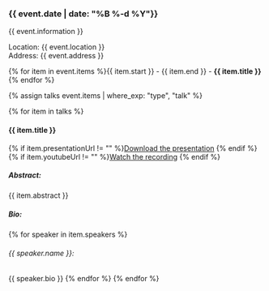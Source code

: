### {{ event.date | date: "%B %-d %Y"}}
{{ event.information }}  

Location: {{ event.location }}  
Address: {{ event.address }}  

{% for item in event.items %}{{ item.start }} - {{ item.end }} - **{{ item.title }}**  
{% endfor %}  

{% assign talks event.items | where_exp: "type", "talk" %}  

{% for item in talks %} 
#### {{ item.title }}
{% if item.presentationUrl != "" %}[Download the presentation](item.presentationUrl)  {% endif %}
{% if item.youtubeUrl != "" %}[Watch the recording](item.youtubeUrl)  {% endif %}
##### Abstract:
{{ item.abstract }}
##### Bio:
{% for speaker in item.speakers %}  
###### {{ speaker.name }}: 
{{ speaker.bio }}
{% endfor %} 
{% endfor %}  
